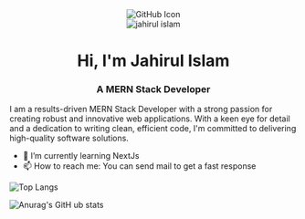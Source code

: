 <div style="margin: 0 auto; text-align: center;">
    <img src="https://media.licdn.com/dms/image/D5616AQH_MGOO9hb1hg/profile-displaybackgroundimage-shrink_350_1400/0/1691398463805?e=1703116800&v=beta&t=PksvZcAAezlAdhH6GLXwSCWuUIzr9bxURgANL-EhyzI" alt="GitHub Icon">
</div>

<div align="center"> <img src="https://komarev.com/ghpvc/?username=jahirul94&label=Profile%20views&color=0e75b6&style=flat" alt="jahirul islam" /> </div>


<h1 align="center">Hi, I'm Jahirul Islam</h1>
<h3 align="center">A  MERN Stack Developer</h3> 

<p>I am a results-driven MERN Stack Developer with a strong passion for creating robust and innovative web applications. With a keen eye for detail and a dedication to writing clean, efficient code, I'm committed to delivering high-quality software solutions.</p>

- 🌱 I’m currently learning NextJs 
- 📫 How to reach me: You can send mail to get a fast response 

        
![Top Langs](https://github-readme-stats.vercel.app/api/top-langs/?username=jahirul94&layout=compact)

![Anurag's GitH ub stats](https://github-readme-stats.vercel.app/api?username=jahirul94&show_icons=true&theme=transparant)   
  




